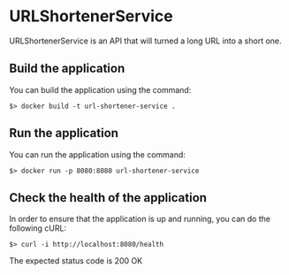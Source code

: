 # URLShortenerService

URLShortenerService is an API that will turned a long URL into a short one.

## Build the application

You can build the application using the command: 

```
$> docker build -t url-shortener-service .
```

## Run the application

You can run the application using the command:

```
$> docker run -p 8080:8080 url-shortener-service
```

## Check the health of the application

In order to ensure that the application is up and running, you can do the following cURL:

```
$> curl -i http://localhost:8080/health
```

The expected status code is 200 OK
